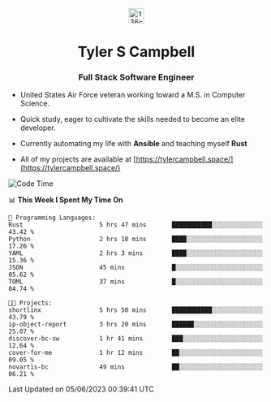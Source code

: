 <p align="center">
<a href="https://www.linkedin.com/in/t36campbell" target="blank"><img align="center" src="https://ik.imagekit.io/t36campbell/Portfolio/linkedin.png.original_m8bbGgPh6.png" alt="t36campbell" height="30" width="30" /></a>
</p>
<h1 align="center">Tyler S Campbell</h1>
<h3 align="center">Full Stack Software Engineer</h3>

* United States Air Force veteran working toward a M.S. in Computer Science.

* Quick study, eager to cultivate the skills needed to become an elite developer.

* Currently automating my life with **Ansible** and teaching myself **Rust**

* All of my projects are available at [https://tylercampbell.space/](https://tylercampbell.space/)

<!--START_SECTION:waka-->
![Code Time](http://img.shields.io/badge/Code%20Time-2%2C545%20hrs%2017%20mins-blue)

📊 **This Week I Spent My Time On** 

```text
💬 Programming Languages: 
Rust                     5 hrs 47 mins       ███████████░░░░░░░░░░░░░░   43.42 % 
Python                   2 hrs 18 mins       ████░░░░░░░░░░░░░░░░░░░░░   17.26 % 
YAML                     2 hrs 3 mins        ████░░░░░░░░░░░░░░░░░░░░░   15.36 % 
JSON                     45 mins             █░░░░░░░░░░░░░░░░░░░░░░░░   05.62 % 
TOML                     37 mins             █░░░░░░░░░░░░░░░░░░░░░░░░   04.74 % 

🐱‍💻 Projects: 
shortlinx                5 hrs 50 mins       ███████████░░░░░░░░░░░░░░   43.79 % 
ip-object-report         3 hrs 20 mins       ██████░░░░░░░░░░░░░░░░░░░   25.07 % 
discover-bc-sw           1 hr 41 mins        ███░░░░░░░░░░░░░░░░░░░░░░   12.64 % 
cover-for-me             1 hr 12 mins        ██░░░░░░░░░░░░░░░░░░░░░░░   09.05 % 
novartis-bc              49 mins             ██░░░░░░░░░░░░░░░░░░░░░░░   06.21 % 
```


 Last Updated on 05/06/2023 00:39:41 UTC
<!--END_SECTION:waka-->
